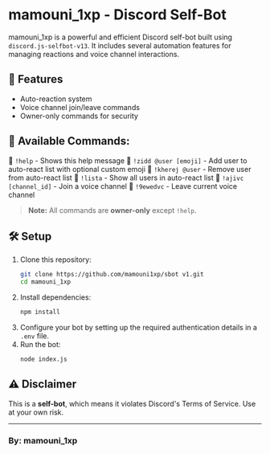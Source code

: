 # mamouni_1xp - Discord Self-Bot

mamouni_1xp is a powerful and efficient Discord self-bot built using `discord.js-selfbot-v13`. It includes several automation features for managing reactions and voice channel interactions.

## 🚀 Features
- Auto-reaction system
- Voice channel join/leave commands
- Owner-only commands for security

## 📜 Available Commands:
🔹 `!help` - Shows this help message
🔹 `!zidd @user [emoji]` - Add user to auto-react list with optional custom emoji
🔹 `!kherej @user` - Remove user from auto-react list
🔹 `!lista` - Show all users in auto-react list
🔹 `!ajivc [channel_id]` - Join a voice channel
🔹 `!9ewedvc` - Leave current voice channel

> **Note:** All commands are **owner-only** except `!help`.

## 🛠 Setup
1. Clone this repository:
   ```sh
   git clone https://github.com/mamouni1xp/sbot v1.git
   cd mamouni_1xp
   ```
2. Install dependencies:
   ```sh
   npm install
   ```
3. Configure your bot by setting up the required authentication details in a `.env` file.
4. Run the bot:
   ```sh
   node index.js
   ```

## ⚠️ Disclaimer
This is a **self-bot**, which means it violates Discord's Terms of Service. Use at your own risk.

---
### By: mamouni_1xp


